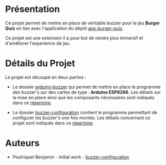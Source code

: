 # Présentation

Ce projet permet de mettre en place de véritable buzzer pour le jeu **Burger Quiz** en lien avec l'application du dépôt [app-burger-quiz](https://github.com/BenjaminPoutriquet35800/app-burger-quiz). 

Ce projet est une extension il a pour but de rendre plus immersif et d'améliorer l'experience de jeu.


# Détails du Projet

Le projet est découpé en deux parties :

- Le dossier [arduino-buzzer](https://github.com/BenjaminPoutriquet35800/buzzer-configuration/tree/master/arduino-buzzer) qui permet de mettre en place le programme des buzzer's sur des cartes de type : **Arduino ESP8266**.
Les détails sur la mise en place ainsi que les composants nécessaires sont indiqués dans ce [répertoire](https://github.com/BenjaminPoutriquet35800/buzzer-configuration/tree/master/arduino-buzzer).

- Le dossier [buzzer-configuration](https://github.com/BenjaminPoutriquet35800/buzzer-configuration/tree/master/buzzer-configuration) contient le programme permettant de configurer les buzzer's une fois montés.
Les détails concernant ce projet sont indiqués dans ce [répertoire](https://github.com/BenjaminPoutriquet35800/buzzer-configuration/tree/master/buzzer-configuration).

# Auteurs

- Poutriquet Benjamin - Initial work - [buzzer-configuration](https://github.com/BenjaminPoutriquet35800/buzzer-configuration)